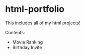 # html-portfolio
This includes all of my html projects!

Contents:
- Movie Ranking
- Birthday Invite

